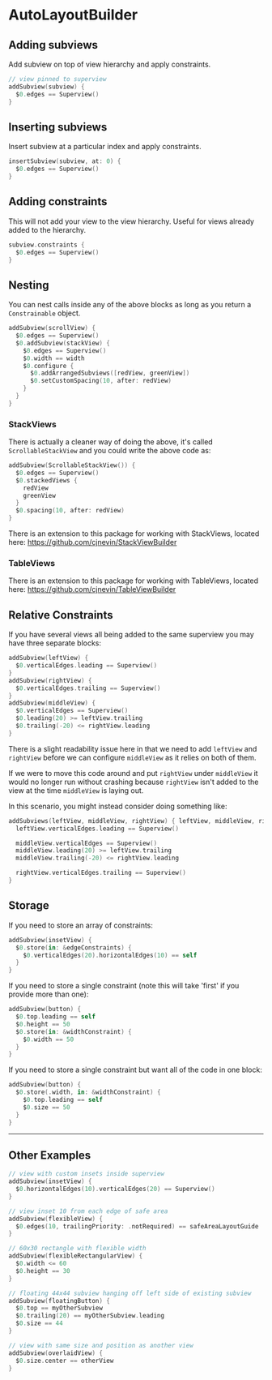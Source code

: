 # AutoLayoutBuilder

## Adding subviews

Add subview on top of view hierarchy and apply constraints.

```swift
// view pinned to superview
addSubview(subview) {
  $0.edges == Superview()
}
```

## Inserting subviews

Insert subview at a particular index and apply constraints.

```swift
insertSubview(subview, at: 0) {
  $0.edges == Superview()
}
```

## Adding constraints

This will not add your view to the view hierarchy. Useful for views already added to the hierarchy.

```swift
subview.constraints {
  $0.edges == Superview()
}
```

## Nesting

You can nest calls inside any of the above blocks as long as you return a `Constrainable` object.

```swift
addSubview(scrollView) {
  $0.edges == Superview()
  $0.addSubview(stackView) {
    $0.edges == Superview()
    $0.width == width
    $0.configure {
      $0.addArrangedSubviews([redView, greenView])
      $0.setCustomSpacing(10, after: redView)
    }
  }
}
```

### StackViews

There is actually a cleaner way of doing the above, it's called `ScrollableStackView` and you could write the above code as:

```swift
addSubview(ScrollableStackView()) {
  $0.edges == Superview()
  $0.stackedViews {
    redView
    greenView
  }
  $0.spacing(10, after: redView)
}
```

There is an extension to this package for working with StackViews, located here: 
https://github.com/cjnevin/StackViewBuilder

### TableViews

There is an extension to this package for working with TableViews, located here:
https://github.com/cjnevin/TableViewBuilder

## Relative Constraints

If you have several views all being added to the same superview you may have three separate blocks:

```swift
addSubview(leftView) {
  $0.verticalEdges.leading == Superview()
}
addSubview(rightView) {
  $0.verticalEdges.trailing == Superview()
}
addSubview(middleView) {
  $0.verticalEdges == Superview()
  $0.leading(20) >= leftView.trailing
  $0.trailing(-20) <= rightView.leading
}

```

There is a slight readability issue here in that we need to add `leftView` and `rightView` before we can configure `middleView` as it relies on both of them. 

If we were to move this code around and put `rightView` under `middleView` it would no longer run without crashing because `rightView` isn't added to the view at the time `middleView` is laying out.

In this scenario, you might instead consider doing something like:

```swift
addSubviews(leftView, middleView, rightView) { leftView, middleView, rightView in
  leftView.verticalEdges.leading == Superview()

  middleView.verticalEdges == Superview()
  middleView.leading(20) >= leftView.trailing
  middleView.trailing(-20) <= rightView.leading

  rightView.verticalEdges.trailing == Superview()
}
```

## Storage

If you need to store an array of constraints:

```swift
addSubview(insetView) {
  $0.store(in: &edgeConstraints) {
    $0.verticalEdges(20).horizontalEdges(10) == self
  }
}
```

If you need to store a single constraint (note this will take 'first' if you provide more than one):

```swift
addSubview(button) {
  $0.top.leading == self
  $0.height == 50
  $0.store(in: &widthConstraint) {
    $0.width == 50
  }
}
```

If you need to store a single constraint but want all of the code in one block:

```swift
addSubview(button) {
  $0.store(.width, in: &widthConstraint) {
    $0.top.leading == self
    $0.size == 50
  }
}
```

---

## Other Examples

```swift
// view with custom insets inside superview
addSubview(insetView) {
  $0.horizontalEdges(10).verticalEdges(20) == Superview()
}

// view inset 10 from each edge of safe area
addSubview(flexibleView) {
  $0.edges(10, trailingPriority: .notRequired) == safeAreaLayoutGuide
}

// 60x30 rectangle with flexible width
addSubview(flexibleRectangularView) {
  $0.width <= 60
  $0.height == 30
}

// floating 44x44 subview hanging off left side of existing subview
addSubview(floatingButton) {
  $0.top == myOtherSubview
  $0.trailing(20) == myOtherSubview.leading
  $0.size == 44
}

// view with same size and position as another view
addSubview(overlaidView) {
  $0.size.center == otherView
}
```
